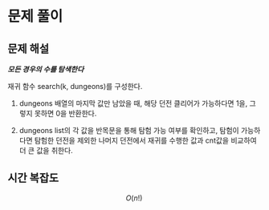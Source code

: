# 문제 풀이

## 문제 해설
 
***모든 경우의 수를 탐색한다***

재귀 함수 search(k, dungeons)를 구성한다.

1. dungeons 배열의 마지막 값만 남았을 때, 해당 던전 클리어가 가능하다면 1을, 그렇지 못하면 0을 반환한다.

2. dungeons list의 각 값을 반목문을 통해 탐험 가능 여부를 확인하고, 탐험이 가능하다면 탐험한 던전을 제외한 나머지 던전에서 재귀를 수행한 값과 cnt값을 비교하여 더 큰 값을 취한다.

## 시간 복잡도

$$O(n!)$$